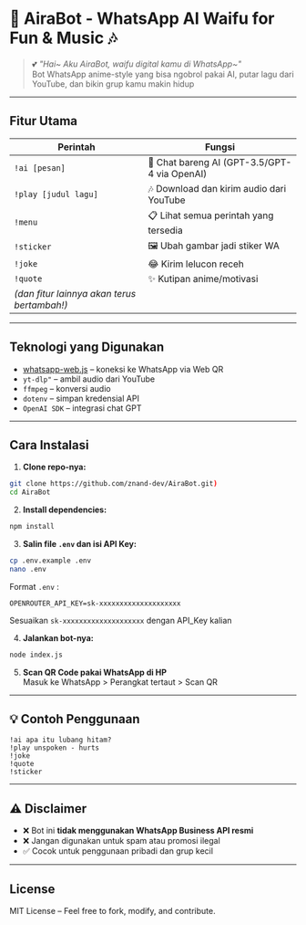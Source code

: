 
# 💫 AiraBot - WhatsApp AI Waifu for Fun & Music 🎶

> 💕 *"Hai~ Aku AiraBot, waifu digital kamu di WhatsApp~"*  
> Bot WhatsApp anime-style yang bisa ngobrol pakai AI, putar lagu dari YouTube, dan bikin grup kamu makin hidup

---

## Fitur Utama

| Perintah | Fungsi |
|----------|--------|
| `!ai [pesan]` | 💬 Chat bareng AI (GPT-3.5/GPT-4 via OpenAI)  |
| `!play [judul lagu]` | 🎶 Download dan kirim audio dari YouTube  |
| `!menu` | 📋 Lihat semua perintah yang tersedia  |
| `!sticker` | 🖼️ Ubah gambar jadi stiker WA  |
| `!joke` | 😂 Kirim lelucon receh  |
| `!quote` | ✨ Kutipan anime/motivasi  |
| *(dan fitur lainnya akan terus bertambah!)* |

---

## Teknologi yang Digunakan

- [whatsapp-web.js](https://github.com/pedroslopez/whatsapp-web.js) – koneksi ke WhatsApp via Web QR
- `yt-dlp"` – ambil audio dari YouTube
- `ffmpeg` – konversi audio
- `dotenv` – simpan kredensial API
- `OpenAI SDK` – integrasi chat GPT

---

## Cara Instalasi

1. **Clone repo-nya:**

```bash
git clone https://github.com/znand-dev/AiraBot.git)
cd AiraBot
```

2. **Install dependencies:**

```bash
npm install
```

3. **Salin file `.env` dan isi API Key:**

```bash
cp .env.example .env
nano .env
```

Format `.env` :
```
OPENROUTER_API_KEY=sk-xxxxxxxxxxxxxxxxxxxx
```

Sesuaikan `sk-xxxxxxxxxxxxxxxxxxxx` dengan API_Key kalian

4. **Jalankan bot-nya:**

```bash
node index.js
```

5. **Scan QR Code pakai WhatsApp di HP**  
Masuk ke WhatsApp > Perangkat tertaut > Scan QR

---

## 💡 Contoh Penggunaan

```
!ai apa itu lubang hitam?
!play unspoken - hurts
!joke
!quote
!sticker
```

---

## ⚠️ Disclaimer

- ❌ Bot ini **tidak menggunakan WhatsApp Business API resmi**  
- ❌ Jangan digunakan untuk spam atau promosi ilegal
- ✅ Cocok untuk penggunaan pribadi dan grup kecil

---

## License

MIT License – Feel free to fork, modify, and contribute.

